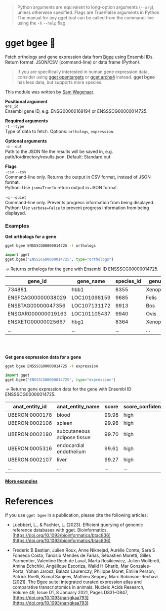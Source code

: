 > Python arguments are equivalent to long-option arguments (`--arg`), unless otherwise specified. Flags are True/False arguments in Python. The manual for any gget tool can be called from the command-line using the `-h` `--help` flag.  
# gget bgee 🐝
Fetch orthology and gene expression data from [Bgee](https://www.bgee.org/) using Ensembl IDs.   
Return format: JSON/CSV (command-line) or data frame (Python).

> If you are specifically interested in human gene expression data, consider using [gget opentargets](./opentargets.md) or [gget archs4](./archs4.md) instead.
> **gget bgee** has less data, but supports more species.

This module was written by [Sam Wagenaar](https://github.com/techno-sam).

**Positional argument**  
`ens_id`  
Ensembl gene ID, e.g. ENSG00000169194 or ENSSSCG00000014725.

**Required arguments**  
`-t` `--type`  
Type of data to fetch. Options: `orthologs`, `expression`.  

**Optional arguments**  
`-o` `--out`    
Path to the JSON file the results will be saved in, e.g. path/to/directory/results.json. Default: Standard out.

**Flags**   
`-csv` `--csv`  
Command-line only. Returns the output in CSV format, instead of JSON format.  
Python: Use `json=True` to return output in JSON format.

`-q` `--quiet`   
Command-line only. Prevents progress information from being displayed.  
Python: Use `verbose=False` to prevent progress information from being displayed.
  
  
### Examples

**Get orthologs for a gene**

```bash
gget bgee ENSSSCG00000014725 -t orthologs
```

```python
import gget
gget.bgee("ENSSSCG00000014725", type="orthologs")
```

&rarr; Returns orthologs for the gene with Ensembl ID ENSSSCG00000014725.

| gene_id            | gene_name    | species_id | genus   | species    |
|--------------------|--------------|------------|---------|------------|
| 734881             | hbb1         | 8355       | Xenopus | laevis     |
| ENSFCAG00000038029 | LOC101098159 | 9685       | Felis   | catus      |
| ENSBTAG00000047356 | LOC107131172 | 9913       | Bos     | taurus     |
| ENSOARG00000019163 | LOC101105437 | 9940       | Ovis    | aries      |
| ENSXETG00000025667 | hbg1         | 8364       | Xenopus | tropicalis |
| ...                | ...          | ...        | ...     | ...        |

<br/><br/>

**Get gene expression data for a gene**

```bash
gget bgee ENSSSCG00000014725 -t expression
```
```python
import gget
gget.bgee("ENSSSCG00000014725", type="expression")
```

&rarr; Returns gene expression data for the gene with Ensembl ID ENSSSCG00000014725.

| anat_entity_id | anat_entity_name            | score | score_confidence | expression_state |
|----------------|-----------------------------|-------|------------------|------------------|
| UBERON:0000178 | blood                       | 99.98 | high             | expressed        |
| UBERON:0002106 | spleen                      | 99.96 | high             | expressed        |
| UBERON:0002190 | subcutaneous adipose tissue | 99.70 | high             | expressed        |
| UBERON:0005316 | endocardial endothelium     | 99.61 | high             | expressed        |
| UBERON:0002107 | liver                       | 99.27 | high             | expressed        |
| ...            | ...                         | ...   | ...              | ...              |

    
#### [More examples](https://github.com/pachterlab/gget_examples)

# References
If you use `gget bgee` in a publication, please cite the following articles:   

- Luebbert, L., & Pachter, L. (2023). Efficient querying of genomic reference databases with gget. Bioinformatics. [https://doi.org/10.1093/bioinformatics/btac836](https://doi.org/10.1093/bioinformatics/btac836)

- Frederic B Bastian, Julien Roux, Anne Niknejad, Aurélie Comte, Sara S Fonseca Costa, Tarcisio Mendes de Farias, Sébastien Moretti, Gilles Parmentier, Valentine Rech de Laval, Marta Rosikiewicz, Julien Wollbrett, Amina Echchiki, Angélique Escoriza, Walid H Gharib, Mar Gonzales-Porta, Yohan Jarosz, Balazs Laurenczy, Philippe Moret, Emilie Person, Patrick Roelli, Komal Sanjeev, Mathieu Seppey, Marc Robinson-Rechavi (2021). The Bgee suite: integrated curated expression atlas and comparative transcriptomics in animals. Nucleic Acids Research, Volume 49, Issue D1, 8 January 2021, Pages D831–D847, [https://doi.org/10.1093/nar/gkaa793](https://doi.org/10.1093/nar/gkaa793)
